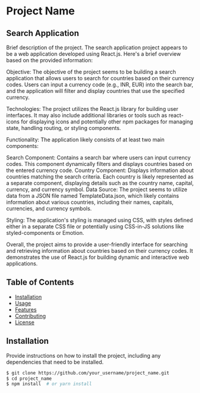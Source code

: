 # Project Name
## Search Application
Brief description of the project.
  The search application project appears to be a web application developed using React.js. Here's a brief overview based on the provided information:

Objective: The objective of the project seems to be building a search application that allows users to search for countries based on their currency codes. Users can input a currency code (e.g., INR, EUR) into the search bar, and the application will filter and display countries that use the specified currency.

Technologies: The project utilizes the React.js library for building user interfaces. It may also include additional libraries or tools such as react-icons for displaying icons and potentially other npm packages for managing state, handling routing, or styling components.

Functionality: The application likely consists of at least two main components:

Search Component: Contains a search bar where users can input currency codes. This component dynamically filters and displays countries based on the entered currency code.
Country Component: Displays information about countries matching the search criteria. Each country is likely represented as a separate component, displaying details such as the country name, capital, currency, and currency symbol.
Data Source: The project seems to utilize data from a JSON file named TemplateData.json, which likely contains information about various countries, including their names, capitals, currencies, and currency symbols.

Styling: The application's styling is managed using CSS, with styles defined either in a separate CSS file or potentially using CSS-in-JS solutions like styled-components or Emotion.

Overall, the project aims to provide a user-friendly interface for searching and retrieving information about countries based on their currency codes. It demonstrates the use of React.js for building dynamic and interactive web applications.

## Table of Contents

- [Installation](#installation)
- [Usage](#usage)
- [Features](#features)
- [Contributing](#contributing)
- [License](#license)

## Installation

Provide instructions on how to install the project, including any dependencies that need to be installed.

```bash
$ git clone https://github.com/your_username/project_name.git
$ cd project_name
$ npm install  # or yarn install

